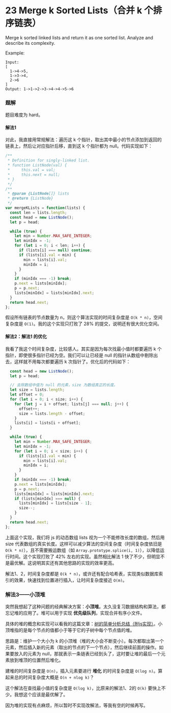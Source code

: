 
# 23 Merge k Sorted Lists（合并 k 个排序链表）

Merge k sorted linked lists and return it as one sorted list. Analyze and describe its complexity.

Example:

```
Input:
[
  1->4->5,
  1->3->4,
  2->6
]
Output: 1->1->2->3->4->4->5->6
```

### 题解

题目难度为 hard。

#### 解法1

对此，我直接用常规解法：遍历这 k 个指针，取出其中最小的节点添加到返回的链表上，然后让对应指针后移，直到这 k 个指针都为 null。代码实现如下：

```js
/**
 * Definition for singly-linked list.
 * function ListNode(val) {
 *     this.val = val;
 *     this.next = null;
 * }
 */
/**
 * @param {ListNode[]} lists
 * @return {ListNode}
 */
var mergeKLists = function(lists) {
  const len = lists.length;
  const head = new ListNode();
  let p = head; 

  while (true) {
    let min = Number.MAX_SAFE_INTEGER;
    let minIdx = -1;
    for (let i = 0; i < len; i++) {
      if (lists[i] === null) continue;
      if (lists[i].val < min) {
        min = lists[i].val;
        minIdx = i;
      }
    }
    if (minIdx === -1) break; 
    p.next = lists[minIdx];
    p = p.next;
    lists[minIdx] = lists[minIdx].next;
  }
  return head.next;
};
```

假设所有链表的节点数量为 n，则这个算法实现的时间复杂度是 `O(k * n)`，空间复杂度是 `O(1)`。我的这个实现只打败了 28% 的提交，说明还有很大优化空间。

#### 解法2：解法1 的优化

我看了我这个时间复杂度，比较感人。其实是因为每次找最小值时都要遍历 k 个指针，即使很多指针已经为空。我们可以让已经是 null 的指针从数组中剔除出去，这样就不用每次都要遍历 k 次指针了。优化后的代码如下：

```js
  const head = new ListNode();
  let p = head; 

  // 去除数组中值为 null 的元素，size 为数组真正的长度。
  let size = lists.length;
  let offset = 0;
  for (let i = 0; i < size; i++) {
    for (let j = i + offset; lists[j] === null; j++) {
      offset++;
      size = lists.length - offset;
    }
    lists[i] = lists[i + offset];
  }

  while (true) {
    let min = Number.MAX_SAFE_INTEGER;
    let minIdx = -1;
    for (let i = 0; i < size; i++) {
      if (lists[i].val < min) {
        min = lists[i].val;
        minIdx = i;
      }
    }
    if (minIdx === -1) break; 
    p.next = lists[minIdx];
    p = p.next;
    lists[minIdx] = lists[minIdx].next;
    if (lists[minIdx] === null) {
      lists[minIdx] = lists[size - 1];
      size--;
    }
  }
  return head.next;
};
```

上面这个实现，我们将 js 的动态数组 lists 视为一个不能修改长度的数组，然后用 size 代表数组的真实长度。这样可以减少算法的空间复杂度（时间复杂度依旧是`O(k * n)`），且不需要搬运数组（如 `Array.prototype.splice(i, 1)`），以降低运行时间。这个实现打败了 42% 左右的实现。虽然相比解法 1 快了不少，但明显不是最优解。这说明其实还有其他思路的实现的效率更高。

解法1、2，时间复杂度都是 `O(k * n)`，或许还有配合哈希表，实现类似数据库索引的效果，快速找到位置进行插入，让时间复杂度接近 `O(m)`。

### 解法3——小顶堆

突然我想起了这种问题的经典解决方案：**小顶堆**。太久没复习数据结构和算法，都忘记堆的应用了。堆可以用于实现 **优先级队列**，实现合并有序小文件。

具体的堆的概念和实现可以看我的这篇文章：[树的简单分析总结（附js实现）](https://blog.fstars.wang/2019/05/03/%E6%A0%91%E7%9A%84%E7%AE%80%E5%8D%95%E5%88%86%E6%9E%90%E6%80%BB%E7%BB%93%EF%BC%88%E9%99%84js%E5%AE%9E%E7%8E%B0%EF%BC%89/#%E5%A0%86)。小顶堆指的是每个节点的值都小于等于它的子树中每个节点值的堆。

思路是：维护一个大小为 k 的小顶堆（堆的大小会不断变小）。每次都取出第一个元素，然后插入新的元素（取出的节点的下一个节点），然后继续前面的操作。如果要放入的元素为 null，那就表示一条链表已经到头了，这时要让堆的最后一个元素放到堆顶的位置然后堆化。

建堆的时间复杂度是 `O(n)`，插入元素要进行 **堆化** 的时间复杂度是 `O(log n)`。算起来总的时间复杂度大概是 `O(n + nlog k)`？

这个解法在查找最小值的复杂度是 `O(log k)`，比原来的解法1、2的 `O(k)` 要快上不少。我想这个应该是最优解了。

因为堆的实现有点麻烦，所以暂时不实现改解法，等我有空的时候再写。